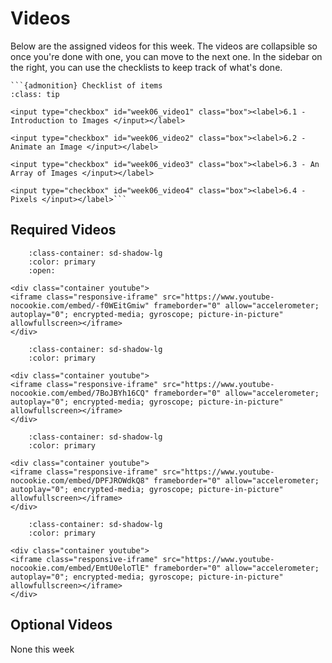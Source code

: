 # Videos

Below are the assigned videos for this week. 
The videos are collapsible so once you're done with one, you can move to the next one.
In the sidebar on the right, you can use the checklists to keep track of what's done.

````{margin}
```{admonition} Checklist of items
:class: tip

<input type="checkbox" id="week06_video1" class="box"><label>6.1 - Introduction to Images </input></label>

<input type="checkbox" id="week06_video2" class="box"><label>6.2 - Animate an Image </input></label>

<input type="checkbox" id="week06_video3" class="box"><label>6.3 - An Array of Images </input></label>

<input type="checkbox" id="week06_video4" class="box"><label>6.4 - Pixels </input></label>```
````

## Required Videos

```{dropdown} 6.1 - Introduction to Images
    :class-container: sd-shadow-lg
    :color: primary
    :open:

<div class="container youtube">
<iframe class="responsive-iframe" src="https://www.youtube-nocookie.com/embed/-f0WEitGmiw" frameborder="0" allow="accelerometer; autoplay="0"; encrypted-media; gyroscope; picture-in-picture" allowfullscreen></iframe>
</div>
```

```{dropdown} 6.2 - Animate an Image
    :class-container: sd-shadow-lg
    :color: primary

<div class="container youtube">
<iframe class="responsive-iframe" src="https://www.youtube-nocookie.com/embed/7BoJBYh16CQ" frameborder="0" allow="accelerometer; autoplay="0"; encrypted-media; gyroscope; picture-in-picture" allowfullscreen></iframe>
</div>
```

```{dropdown} 6.3 - An Array of Images
    :class-container: sd-shadow-lg
    :color: primary

<div class="container youtube">
<iframe class="responsive-iframe" src="https://www.youtube-nocookie.com/embed/DPFJROWdkQ8" frameborder="0" allow="accelerometer; autoplay="0"; encrypted-media; gyroscope; picture-in-picture" allowfullscreen></iframe>
</div>
```

```{dropdown} 6.4 - Pixels
    :class-container: sd-shadow-lg
    :color: primary

<div class="container youtube">
<iframe class="responsive-iframe" src="https://www.youtube-nocookie.com/embed/EmtU0eloTlE" frameborder="0" allow="accelerometer; autoplay="0"; encrypted-media; gyroscope; picture-in-picture" allowfullscreen></iframe>
</div>
```

## Optional Videos

None this week